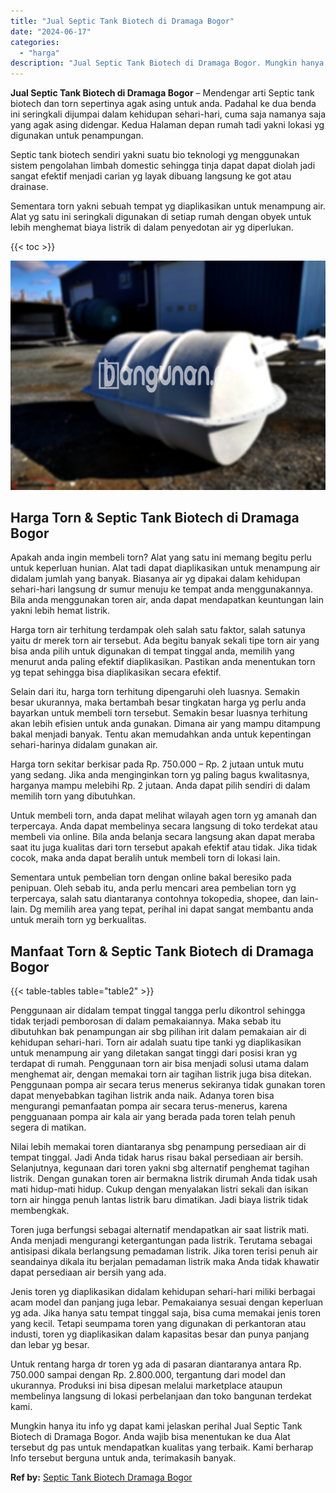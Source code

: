 ```yaml
---
title: "Jual Septic Tank Biotech di Dramaga Bogor"
date: "2024-06-17"
categories: 
  - "harga"
description: "Jual Septic Tank Biotech di Dramaga Bogor. Mungkin hanya itu info yg dapat kami jelaskan perihal Jual Septic Tank Biotech di Dramaga Bogor. Anda wajib bisa m..."
---
```


**Jual Septic Tank Biotech di Dramaga Bogor** – Mendengar arti Septic tank biotech dan torn sepertinya agak asing untuk anda. Padahal ke dua benda ini seringkali dijumpai dalam kehidupan sehari-hari, cuma saja namanya saja yang agak asing didengar. Kedua Halaman depan rumah tadi yakni lokasi yg digunakan untuk penampungan.

Septic tank biotech sendiri yakni suatu bio teknologi yg menggunakan sistem pengolahan limbah domestic sehingga tinja dapat dapat diolah jadi sangat efektif menjadi carian yg layak dibuang langsung ke got atau drainase.

Sementara torn yakni sebuah tempat yg diaplikasikan untuk menampung air. Alat yg satu ini seringkali digunakan di setiap rumah dengan obyek untuk lebih menghemat biaya listrik di dalam penyedotan air yg diperlukan.

{{< toc >}}

![Jual Septic Tank Biotech di Dramaga Bogor](/images/jual-bio-septictank-05.png)

## Harga Torn & Septic Tank Biotech di Dramaga Bogor

Apakah anda ingin membeli torn? Alat yang satu ini memang begitu perlu untuk keperluan hunian. Alat tadi dapat diaplikasikan untuk menampung air didalam jumlah yang banyak. Biasanya air yg dipakai dalam kehidupan sehari-hari langsung dr sumur menuju ke tempat anda menggunakannya. Bila anda menggunakan toren air, anda dapat mendapatkan keuntungan lain yakni lebih hemat listrik.

Harga torn air terhitung terdampak oleh salah satu faktor, salah satunya yaitu dr merek torn air tersebut. Ada begitu banyak sekali tipe torn air yang bisa anda pilih untuk digunakan di tempat tinggal anda, memilih yang menurut anda paling efektif diaplikasikan. Pastikan anda menentukan torn yg tepat sehingga bisa diaplikasikan secara efektif.

Selain dari itu, harga torn terhitung dipengaruhi oleh luasnya. Semakin besar ukurannya, maka bertambah besar tingkatan harga yg perlu anda bayarkan untuk membeli torn tersebut. Semakin besar luasnya terhitung akan lebih efisien untuk anda gunakan. Dimana air yang mampu ditampung bakal menjadi banyak. Tentu akan memudahkan anda untuk kepentingan sehari-harinya didalam gunakan air.

Harga torn sekitar berkisar pada Rp. 750.000 – Rp. 2 jutaan untuk mutu yang sedang. Jika anda menginginkan torn yg paling bagus kwalitasnya, harganya mampu melebihi Rp. 2 jutaan. Anda dapat pilih sendiri di dalam memilih torn yang dibutuhkan.

Untuk membeli torn, anda dapat melihat wilayah agen torn yg amanah dan terpercaya. Anda dapat membelinya secara langsung di toko terdekat atau membeli via online. Bila anda belanja secara langsung akan dapat meraba saat itu juga kualitas dari torn tersebut apakah efektif atau tidak. Jika tidak cocok, maka anda dapat beralih untuk membeli torn di lokasi lain.

Sementara untuk pembelian torn dengan online bakal beresiko pada penipuan. Oleh sebab itu, anda perlu mencari area pembelian torn yg terpercaya, salah satu diantaranya contohnya tokopedia, shopee, dan lain-lain. Dg memilih area yang tepat, perihal ini dapat sangat membantu anda untuk meraih torn yg berkualitas.

## Manfaat Torn & Septic Tank Biotech di Dramaga Bogor

{{< table-tables table="table2" >}}

Penggunaan air didalam tempat tinggal tangga perlu dikontrol sehingga tidak terjadi pemborosan di dalam pemakaiannya. Maka sebab itu dibutuhkan bak penampungan air sbg pilihan irit dalam pemakaian air di kehidupan sehari-hari. Torn air adalah suatu tipe tanki yg diaplikasikan untuk menampung air yang diletakan sangat tinggi dari posisi kran yg terdapat di rumah. Penggunaan torn air bisa menjadi solusi utama dalam menghemat air, dengan memakai torn air tagihan listrik juga bisa ditekan. Penggunaan pompa air secara terus menerus sekiranya tidak gunakan toren dapat menyebabkan tagihan listrik anda naik. Adanya toren bisa mengurangi pemanfaatan pompa air secara terus-menerus, karena pengguanaan pompa air kala air yang berada pada toren telah penuh segera di matikan.

Nilai lebih memakai toren diantaranya sbg penampung persediaan air di tempat tinggal. Jadi Anda tidak harus risau bakal persediaan air bersih. Selanjutnya, kegunaan dari toren yakni sbg alternatif penghemat tagihan listrik. Dengan gunakan toren air bermakna listrik dirumah Anda tidak usah mati hidup-mati hidup. Cukup dengan menyalakan listri sekali dan isikan torn air hingga penuh lantas listrik baru dimatikan. Jadi biaya listrik tidak membengkak.

Toren juga berfungsi sebagai alternatif mendapatkan air saat listrik mati. Anda menjadi mengurangi ketergantungan pada listrik. Terutama sebagai antisipasi dikala berlangsung pemadaman listrik. Jika toren terisi penuh air seandainya dikala itu berjalan pemadaman listrik maka Anda tidak khawatir dapat persediaan air bersih yang ada.

Jenis toren yg diaplikasikan didalam kehidupan sehari-hari miliki berbagai acam model dan panjang juga lebar. Pemakaianya sesuai dengan keperluan yg ada. Jika hanya satu tempat tinggal saja, bisa cuma memakai jenis toren yang kecil. Tetapi seumpama toren yang digunakan di perkantoran atau industi, toren yg diaplikasikan dalam kapasitas besar dan punya panjang dan lebar yg besar.

Untuk rentang harga dr toren yg ada di pasaran diantaranya antara Rp. 750.000 sampai dengan Rp. 2.800.000, tergantung dari model dan ukurannya. Produksi ini bisa dipesan melalui marketplace ataupun membelinya langsung di lokasi perbelanjaan dan toko bangunan terdekat kami.

Mungkin hanya itu info yg dapat kami jelaskan perihal Jual Septic Tank Biotech di Dramaga Bogor. Anda wajib bisa menentukan ke dua Alat tersebut dg pas untuk mendapatkan kualitas yang terbaik. Kami berharap Info tersebut berguna untuk anda, terimakasih banyak.

**Ref by:** [Septic Tank Biotech Dramaga Bogor](https://id.wikipedia.org/wiki/Septic)
